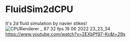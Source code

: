 # FluidSim2dCPU
It's 2d fluid simulation by navier stikes!
![CPURenderer _ 87 32 fps 19 06 2022 23_23_34](https://user-images.githubusercontent.com/85260208/174499039-e86ca48d-4ce1-4107-ab59-0cdad627cb39.png)
https://www.youtube.com/watch?v=2EXbPf97-Kc&t=29s
